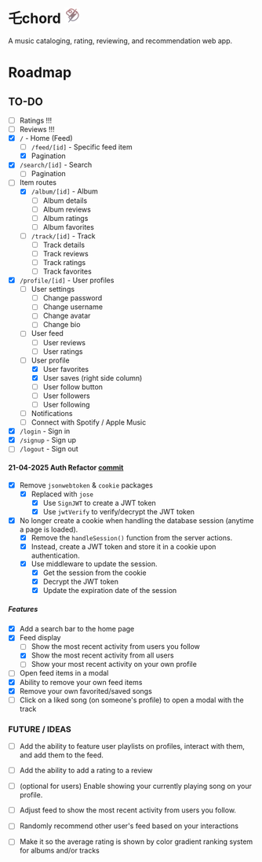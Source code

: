 # 乇chord <img src="./public/apple-touch-icon.png" width="32px" />

A music cataloging, rating, reviewing, and recommendation web app.

# Roadmap

## TO-DO

- [ ] Ratings !!!
- [ ] Reviews !!!
- [x] `/` - Home (Feed)
  - [ ] `/feed/[id]` - Specific feed item
  - [x] Pagination
- [x] `/search/[id]` - Search
  - [ ] Pagination
- [ ] Item routes
  - [x] `/album/[id]` - Album
    - [ ] Album details
    - [ ] Album reviews
    - [ ] Album ratings
    - [ ] Album favorites
  - [ ] `/track/[id]` - Track
    - [ ] Track details
    - [ ] Track reviews
    - [ ] Track ratings
    - [ ] Track favorites
- [x] `/profile/[id]` - User profiles
  - [ ] User settings
    - [ ] Change password
    - [ ] Change username
    - [ ] Change avatar
    - [ ] Change bio
  - [ ] User feed
    - [ ] User reviews
    - [ ] User ratings
  - [ ] User profile
    - [x] User favorites
    - [x] User saves (right side column)
    - [ ] User follow button
    - [ ] User followers
    - [ ] User following
  - [ ] Notifications
  - [ ] Connect with Spotify / Apple Music
- [x] `/login` - Sign in
- [x] `/signup` - Sign up
- [ ] `/logout` - Sign out

#### 21-04-2025 Auth Refactor [commit](https://github.com/clxrityy/echord/commit/b6afe3ea49b85a9476ac2d76f1a9c4b68015380f)

- [x] Remove `jsonwebtoken` & `cookie` packages
  - [x] Replaced with `jose`
    - [x] Use `SignJWT` to create a JWT token
    - [x] Use `jwtVerify` to verify/decrypt the JWT token
- [x] No longer create a cookie when handling the database session (anytime a page is loaded).
  - [x] Remove the `handleSession()` function from the server actions.
  - [x] Instead, create a JWT token and store it in a cookie upon authentication.
  - [x] Use middleware to update the session.
    - [x] Get the session from the cookie
    - [x] Decrypt the JWT token
    - [x] Update the expiration date of the session

##### Features

- [x] Add a search bar to the home page
- [x] Feed display
  - [ ] Show the most recent activity from users you follow
  - [x] Show the most recent activity from all users
  - [ ] Show your most recent activity on your own profile
- [ ] Open feed items in a modal
- [x] Ability to remove your own feed items
- [x] Remove your own favorited/saved songs
- [ ] Click on a liked song (on someone's profile) to open a modal with the track

### FUTURE / IDEAS

- [ ] Add the ability to feature user playlists on profiles, interact with them, and add them to the feed.
- [ ] Add the ability to add a rating to a review
- [ ] (optional for users) Enable showing your currently playing song on your profile.
- [ ] Adjust feed to show the most recent activity from users you follow.
- [ ] Randomly recommend other user's feed based on your interactions

- [ ] Make it so the average rating is shown by color gradient ranking system for albums and/or tracks
